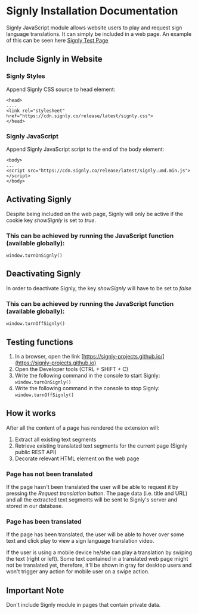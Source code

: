 # Signly Installation Documentation

Signly JavaScript module allows website users to play and request sign language translations. It can simply be included in a web page. An example of this can be seen here [Signly Test Page](https://signly-projects.github.io)

## Include Signly in Website 

### Signly Styles
Append Signly CSS source to head element:
```
<head>
....
<link rel="stylesheet" href="https://cdn.signly.co/release/latest/signly.css">
</head>
```
### Signly JavaScript
Append Signly JavaScript script to the end of the body element:
```
<body>
...
<script src="https://cdn.signly.co/release/latest/signly.umd.min.js"></script>
</body>
```

## Activating Signly 

Despite being included on the web page, Signly will only be active if the cookie 
key *showSignly* is set to *true*.

### This can be achieved by running the JavaScript function (available globally):
```
window.turnOnSignly()
```

## Deactivating Signly
In order to deactivate Signly, the key *showSignly* will have to be set to *false*

### This can be achieved by running the JavaScript function (available globally):
```
window.turnOffSignly()
```

## Testing functions
1. In a browser, open the link [https://signly-projects.github.io/](https://signly-projects.github.io)
2. Open the Developer tools (CTRL + SHIFT + C)
3. Write the following command in the console to start Signly:
```window.turnOnSignly()```
4. Write the following command in the console to stop Signly:
```window.turnOffSignly()```

## How it works

After all the content of a page has rendered the extension will:
1. Extract all existing text segments
2. Retrieve existing translated text segments for the current page (Signly public REST API)
3. Decorate relevant HTML element on the web page

### Page has not been translated

If the page hasn't been translated the user will be able to request it by pressing the 
*Request translation* button. The page data (i.e. title and URL) and all the extracted text 
segments will be sent to Signly's server and stored in our database.

### Page has been translated

If the page has been translated, the user will be able to hover over some text and click play 
to view a sign language translation video. 

If the user is using a mobile device he/she can play a translation by swiping the text (right or left). 
Some text contained in a translated web page might not be translated yet, therefore, it'll be shown in 
gray for desktop users and won't trigger any action for mobile user on a swipe action.

## Important Note

Don't include Signly module in pages that contain private data.

